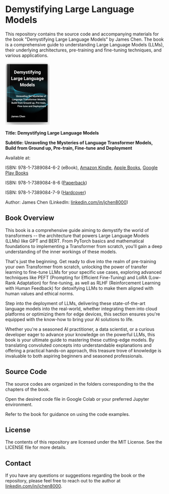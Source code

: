 # Demystifying Large Language Models

This repository contains the source code and accompanying materials for the book "Demystifying Large Language Models" by James Chen. The book is a comprehensive guide to understanding Large Language Models (LLMs), their underlying architectures, pre-training and fine-tuning techniques, and various applications.

<picture>
  <img alt="Demystifying Large Language Models" src="https://github.com/jchen8000/DemystifyingLLMs/blob/main/images/bookcover.jpg" width="141" height="198">
</picture>

**Title: Demystifying Large Language Models**

**Subtitle: Unraveling the Mysteries of Language Transformer Models, Build from Ground up, Pre-train, Fine-tune and Deployment**

Available at:

ISBN: 978-1-7389084-6-2 (eBook), [Amazon Kindle](https://www.amazon.com/dp/B0CZV7ZF2J), [Apple Books](https://books.apple.com/us/book/demystifying-large-language-models/id6499347202),  [Google Play Books](https://play.google.com/store/books/details?id=DUIEEQAAQBAJ)

ISBN: 978-1-7389084-8-6 ([Paperback](https://www.amazon.com/dp/1738908488))

ISBN: 978-1-7389084-7-9 ([Hardcover](https://www.amazon.com/dp/173890847X))

Author: James Chen (LinkedIn: [linkedin.com/in/jchen8000](https://www.linkedin.com/in/jchen8000/))

## Book Overview

This book is a comprehensive guide aiming to demystify the world of transformers -- the architecture that powers Large Language Models (LLMs) like GPT and BERT. From PyTorch basics and mathematical foundations to implementing a Transformer from scratch, you'll gain a deep understanding of the inner workings of these models.

That's just the beginning. Get ready to dive into the realm of pre-training your own Transformer from scratch, unlocking the power of transfer learning to fine-tune LLMs for your specific use cases, exploring advanced techniques like PEFT (Prompting for Efficient Fine-Tuning) and LoRA (Low-Rank Adaptation) for fine-tuning, as well as RLHF (Reinforcement Learning with Human Feedback) for detoxifying LLMs to make them aligned with human values and ethical norms.

Step into the deployment of LLMs, delivering these state-of-the-art language models into the real-world, whether integrating them into cloud platforms or optimizing them for edge devices, this section ensures you're equipped with the know-how to bring your AI solutions to life.

Whether you're a seasoned AI practitioner, a data scientist, or a curious developer eager to advance your knowledge on the powerful LLMs, this book is your ultimate guide to mastering these cutting-edge models. By translating convoluted concepts into understandable explanations and offering a practical hands-on approach, this treasure trove of knowledge is invaluable to both aspiring beginners and seasoned professionals.

## Source Code

The source codes are organized in the folders corresponding to the the chapters of the book.

Open the desired code file in Google Colab or your preferred Jupyter environment.

Refer to the book for guidance on using the code examples.

## License

The contents of this repository are licensed under the MIT License. See the LICENSE file for more details.

## Contact

If you have any questions or suggestions regarding the book or the repository, please feel free to reach out to the author at [linkedin.com/in/jchen8000](https://www.linkedin.com/in/jchen8000/).


